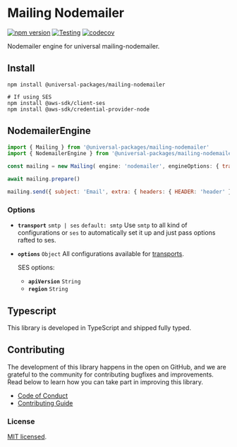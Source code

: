 # Mailing Nodemailer

[![npm version](https://badge.fury.io/js/@universal-packages%2Fmailing-nodemailer.svg)](https://www.npmjs.com/package/@universal-packages/mailing-nodemailer)
[![Testing](https://github.com/universal-packages/universal-mailing-nodemailer/actions/workflows/testing.yml/badge.svg)](https://github.com/universal-packages/universal-mailing-nodemailer/actions/workflows/testing.yml)
[![codecov](https://codecov.io/gh/universal-packages/universal-mailing-nodemailer/branch/main/graph/badge.svg?token=CXPJSN8IGL)](https://codecov.io/gh/universal-packages/universal-mailing-nodemailer)

Nodemailer engine for universal mailing-nodemailer.

## Install

```shell
npm install @universal-packages/mailing-nodemailer

# If using SES
npm install @aws-sdk/client-ses
npm install @aws-sdk/credential-provider-node
```

## NodemailerEngine

```js
import { Mailing } from '@universal-packages/mailing-nodemailer'
import { NodemailerEngine } from '@universal-packages/mailing-nodemailer'

const mailing = new Mailing( engine: 'nodemailer', engineOptions: { transport: 'smtp', options: { host: 'smtp.com'} })

await mailing.prepare()

mailing.send({ subject: 'Email', extra: { headers: { HEADER: 'header' }}, from: 'universal@dev.com', to: 'david@packages.com', template: 'templates/email', locals: { name: 'Omar' } })
```

### Options

- **`transport`** `smtp | ses` `default: smtp`
  Use `smtp` to all kind of configurations or `ses` to automatically set it up and just pass options rafted to ses.
- **`options`** `Object`
  All configurations available for [transports](https://nodemailer.com/smtp/).

  SES options:

  - **`apiVersion`** `String`
  - **`region`** `String`

## Typescript

This library is developed in TypeScript and shipped fully typed.

## Contributing

The development of this library happens in the open on GitHub, and we are grateful to the community for contributing bugfixes and improvements. Read below to learn how you can take part in improving this library.

- [Code of Conduct](./CODE_OF_CONDUCT.md)
- [Contributing Guide](./CONTRIBUTING.md)

### License

[MIT licensed](./LICENSE).

